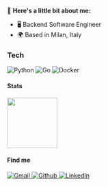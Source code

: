 👋 **Here's a little bit about me:**

- 🖥️ Backend Software Engineer
- 🌍 Based in Milan, Italy


### Tech

![Python](https://img.shields.io/badge/-Python-000?&logo=Python)
![Go](https://img.shields.io/badge/-Go-000?&logo=Go)
![Docker](https://img.shields.io/badge/-Docker-000?&logo=Docker)


#### Stats
<a href="https://github.com/gabriele-gozzoli">
  <img height="117px" src="https://github-readme-stats.vercel.app/api/top-langs/?username=gabriele-gozzoli&hide=html,java&hide_title=true&hide_border=true&layout=compact&langs_count=6&theme=dracula" />
</a>


#### Find me
<p>
  <a href="mailto:g.gozzoli@gmail.com">
    <img alt="Gmail" src="https://img.shields.io/badge/Gmail-%23BB001B.svg?&style=for-the-badge&logo=Gmail&logoColor=white" />
  </a>
  <a href="https://github.com/gabriele-gozzoli">
    <img alt="Github" src="https://img.shields.io/badge/GitHub-%2312100E.svg?&style=for-the-badge&logo=Github&logoColor=white" />
  </a>
  <a href="https://www.linkedin.com/in/gabriele-gozzoli">
    <img alt="LinkedIn" src="https://img.shields.io/badge/linkedin-%231DA1F2.svg?&style=for-the-badge&logo=linkedin&logoColor=white" />
  </a>
</p>
